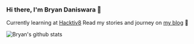 ### Hi there, I'm Bryan Daniswara 👋

Currently learning at [Hacktiv8](https://hacktiv8.com)
Read my stories and journey on [my blog](https://bryandaniswara.com) 🚀
<!--
**bryandaniswara/bryandaniswara** is a ✨ _special_ ✨ repository because its `README.md` (this file) appears on your GitHub profile.

Here are some ideas to get you started:

- 🔭 I’m currently working on ...
- 🌱 I’m currently learning ...
- 👯 I’m looking to collaborate on ...
- 🤔 I’m looking for help with ...
- 💬 Ask me about ...
- 📫 How to reach me: ...
- 😄 Pronouns: ...
- ⚡ Fun fact: ...
-->


![Bryan's github stats](https://github-stats.bryandaniswara.com/api?username=bryandaniswara&show_icons=true&hide_rank=true&count_private=true)
